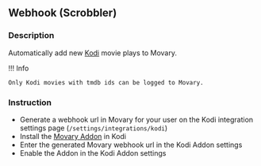## Webhook (Scrobbler)

### Description

Automatically add new [Kodi](https://kodi.tv/) movie plays to Movary.


!!! Info

    Only Kodi movies with tmdb ids can be logged to Movary.

### Instruction

- Generate a webhook url in Movary for your user on the Kodi integration settings page (`/settings/integrations/kodi`)
- Install the [Movary Addon](https://github.com/leepeuker/movary-kodi-addon) in Kodi
- Enter the generated Movary webhook url in the Kodi Addon settings
- Enable the Addon in the Kodi Addon settings
